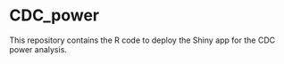# CDC_power
This repository contains the R code to deploy the Shiny app for the CDC power analysis.
